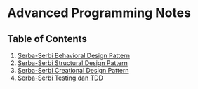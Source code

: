 # Advanced Programming Notes

## Table of Contents

1. [Serba-Serbi Behavioral Design Pattern](behavioral/README.md)
2. [Serba-Serbi Structural Design Pattern](structural/README.md)
3. [Serba-Serbi Creational Design Pattern](creational/README.md)
4. [Serba-Serbi Testing dan TDD](TDD/README.md)